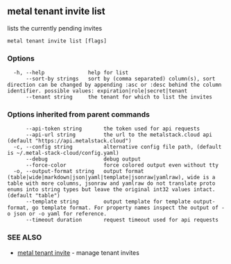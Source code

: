 ## metal tenant invite list

lists the currently pending invites

```
metal tenant invite list [flags]
```

### Options

```
  -h, --help              help for list
      --sort-by strings   sort by (comma separated) column(s), sort direction can be changed by appending :asc or :desc behind the column identifier. possible values: expiration|role|secret|tenant
      --tenant string     the tenant for which to list the invites
```

### Options inherited from parent commands

```
      --api-token string       the token used for api requests
      --api-url string         the url to the metalstack.cloud api (default "https://api.metalstack.cloud")
  -c, --config string          alternative config file path, (default is ~/.metal-stack-cloud/config.yaml)
      --debug                  debug output
      --force-color            force colored output even without tty
  -o, --output-format string   output format (table|wide|markdown|json|yaml|template|jsonraw|yamlraw), wide is a table with more columns, jsonraw and yamlraw do not translate proto enums into string types but leave the original int32 values intact. (default "table")
      --template string        output template for template output-format, go template format. For property names inspect the output of -o json or -o yaml for reference.
      --timeout duration       request timeout used for api requests
```

### SEE ALSO

* [metal tenant invite](metal_tenant_invite.md)	 - manage tenant invites

